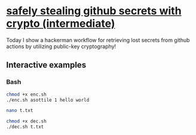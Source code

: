 # [safely stealing github secrets with crypto (intermediate)](https://youtu.be/qjnEZ-3uYjc)

Today I show a hackerman workflow for retrieving lost secrets from github actions by utilizing public-key cryptography!

## Interactive examples

### Bash

```bash
chmod +x enc.sh
./enc.sh asottile 1 hello world

nano t.txt

chmod +x dec.sh
./dec.sh t.txt
```
